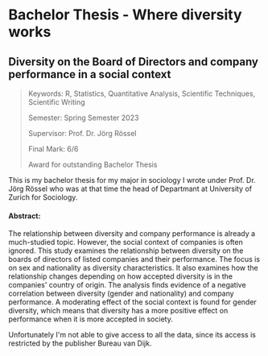 # Bachelor Thesis - Where diversity works

## Diversity on the Board of Directors and company performance in a social context

> Keywords: R, Statistics, Quantitative Analysis, Scientific Techniques, Scientific Writing
>
> Semester: Spring Semester 2023
> 
> Supervisor: Prof. Dr. Jörg Rössel
> 
> Final Mark: 6/6
>
> Award for outstanding Bachelor Thesis


This is my bachelor thesis for my major in sociology I wrote under Prof. Dr. Jörg Rössel who was at that time the head of Departmant at University of Zurich for Sociology.

#### Abstract:

The relationship between diversity and company performance is already a much-studied topic. However, the social context of companies is often ignored. This study examines the relationship between diversity on the boards of directors of listed companies and their performance. The focus is on sex and nationality as diversity characteristics. It also examines how the relationship changes depending on how accepted diversity is in the companies' country of origin. The analysis finds evidence of a negative correlation between diversity (gender and nationality) and company performance. A moderating effect of the social context is found for gender diversity, which means that diversity has a more positive effect on performance when it is more accepted in society.

Unfortunately I'm not able to give access to all the data, since its access is restricted by the publisher Bureau van Dijk.

